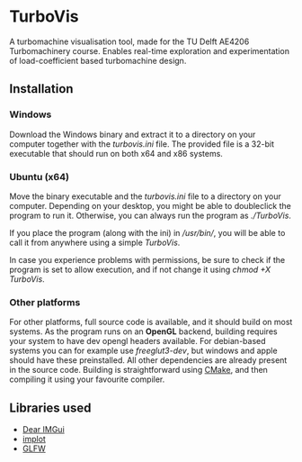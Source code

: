 # TurboVis
A turbomachine visualisation tool, made for the TU Delft AE4206 Turbomachinery course.
Enables real-time exploration and experimentation of load-coefficient based turbomachine design.

## Installation
### Windows
Download the Windows binary and extract it to a directory on your computer together with the *turbovis.ini* file.
The provided file is a 32-bit executable that should run on both x64 and x86 systems.

### Ubuntu (x64)
Move the binary executable and the *turbovis.ini* file to a directory on your computer. Depending on your desktop, you might be able to doubleclick the program to run it. Otherwise, you can always run the program as *./TurboVis*.

If you place the program (along with the ini) in */usr/bin/*, you will be able to call it from anywhere using a simple *TurboVis*.

In case you experience problems with permissions, be sure to check if the program is set to allow execution, and if not change it using *chmod +X TurboVis*.

### Other platforms
For other platforms, full source code is available, and it should build on most systems.
As the program runs on an **OpenGL** backend, building requires your system to have dev opengl headers available. For debian-based systems you can for example use *freeglut3-dev*, but windows and apple should have these preinstalled. All other dependencies are already present in the source code.
Building is straightforward using [CMake](https://cmake.org/), and then compiling it using your favourite compiler.

## Libraries used

* [Dear IMGui](https://github.com/ocornut/imgui)
* [implot](https://github.com/epezent/implot)
* [GLFW](https://www.glfw.org/)

